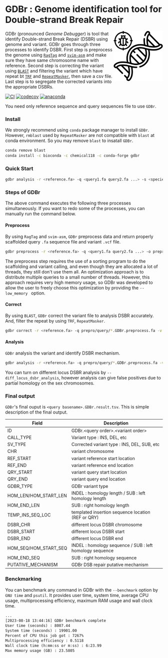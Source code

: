 GDBr : Genome identification tool for Double-strand Break Repair
================

<img src="logo/gdbr.svg" alt="GDBr logo" align="right" height="160" style="display: inline-block;"> GDBr (pronounced _Genome Debugger_) is tool that identify Double-strand Break Repair (DSBR) using genome and variant. GDBr goes through three processes to identify DSBR. First step is preprocess the genome using [`RagTag`](https://github.com/malonge/RagTag) and [`svim-asm`](https://github.com/eldariont/svim-asm) and make sure they have same chromosome name with reference. Second step is correcting the variant using [`BLAST`](https://blast.ncbi.nlm.nih.gov/Blast.cgi) and filtering the variant which have repeat bt [`TRF`](https://github.com/Benson-Genomics-Lab/TRF) and [`RepeatMasker`](https://github.com/rmhubley/RepeatMasker), then save a csv file. Last step is to segregate the corrected variants into the appropriate DSBRs.

[![CI](https://github.com/Chemical118/GDBr/workflows/CI/badge.svg)](https://github.com/Chemical118/GDBr/actions?query=workflow%3ACI)
[![codecov](https://codecov.io/gh/Chemical118/GDBr/branch/master/graph/badge.svg?token=NA5V5H52M6)](https://codecov.io/gh/Chemical118/GDBr)
[![anaconda](https://anaconda.org/chemical118/gdbr/badges/version.svg)](https://anaconda.org/Chemical118/gdbr)

You need only reference sequence and query sequences file to use `GDBr`.

### Install

We strongly recommend using `conda` package manager to install `GDBr`.
However, `rmblast` used by `RepeatMasker` are not compatible with `blast` at conda environment. So you may remove `blast` to insatall `GDBr`.

```sh
conda remove blast
conda install -c bioconda -c chemical118 -c conda-forge gdbr
```

### Quick Start

```sh
gdbr analysis -r <reference.fa> -q <query1.fa query2.fa ...> -s <species of data> -t <number of threads>
```

### Steps of GDBr

The above command executes the following three processes simultaneously. If you want to redo some of the processes, you can manually run the command below.

#### Preprocess

By using `RagTag` and `svim-asm`, `GDBr` preprocess data and return properly scaffolded query `.fa` sequence file and variant `.vcf` file.

```sh
gdbr preprocess -r <reference.fa> -q <query1.fa query2.fa ...> -o prepro -t <number of threads>
```

The preprocess step requires the use of a sorting program to do the scaffolding and variant calling, and even though they are allocated a lot of threads, they still don't use them all. An optimization approach is to distribute multiple queries to a small number of threads. However, this approach requires very high memory usage, so GDBr was developed to allow the user to freely choose this optimization by providing the `--low_memory ` option.

#### Correct

By using `BLAST`, `GDBr` correct the variant file to analysis DSBR accurately. And, filter the repeat by using `TRF`, `RepeatMasker`.

```sh
gdbr correct -r <reference.fa> -q prepro/query/*.GDBr.preprocess.fa -v prepro/vcf/*.GDBr.preprocess.vcf -s <species of data> -o sv -t <number of threads>
```

#### Analysis

`GDBr` analysis the variant and identify DSBR mechanism.

```sh
gdbr analysis -r <reference.fa> -q prepro/query/*.GDBr.preprocess.fa -v sv/*.GDBr.correct.csv -o dsbr -t <number of threads>
```

You can turn on different locus DSBR analysis by `--diff_locus_dsbr_analysis`, however analysis can give false positives due to partial homology on the sex chromosomes.

### Final output

`GDBr`'s final ouput is `<query basename>.GDBr.result.tsv`. This is simple description of the final output.

| Field             | Description                                          |
|-------------------|------------------------------------------------------|
| ID                | GDBr.\<query order\>.\<variant order\>               |
| CALL_TYPE         | Variant type : INS, DEL, etc                         |
| SV_TYPE           | Corrected variant type : INS, DEL, SUB, etc          |
| CHR               | variant chromosome                                   |
| REF_START         | variant reference start location                     |
| REF_END           | variant reference end location                       |
| QRY_START         | variant query start location                         |
| QRY_END           | variant query end location                           |
| GDBR_TYPE       | GDBr variant type                                 |
| HOM_LEN/HOM_START_LEN | INDEL : homology length / SUB : left homology length |
| HOM_END_LEN           | SUB : right homology length                                |
| TEMP_INS_SEQ_LOC  | templated insertion sequence location (REF or QRY)   |
| DSBR_CHR          | different locus DSBR chromosome                      |
| DSBR_START        | different locus DSBR start                           |
| DSBR_END          | different locus DSBR end                             |
| HOM_SEQ/HOM_START_SEQ | INDEL : homology sequence / SUB : left homology sequence|
| HOM_END_SEQ           | SUB : right homology sequence                              |
| PUTATIVE_MECHANISM    | GDBr DSB repair putative mechanism               |

### Benckmarking

You can benchmark any command in GDBr with the `--benchmark` option by `GNU time` and `psutil`. It provides user time, system time, average CPU usage, multiprocessing efficiency, maximum RAM usage and wall clock time.

```
...
[2023-08-18 13:44:16] GDBr benchmark complete
User time (seconds) : 8007.44
System time (seconds) : 19901.00
Percent of CPU this job got : 7267%
Multiprocessing efficiency : 0.5118
Wall clock time (h:mm:ss or m:ss) : 6:23.99
Max memory usage (GB) : 23.5805
```